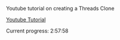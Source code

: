 Youtube tutorial on creating a Threads Clone

[Youtube Tutorial](https://youtu.be/MfwdchNNW78)

Current progress: 2:57:58
